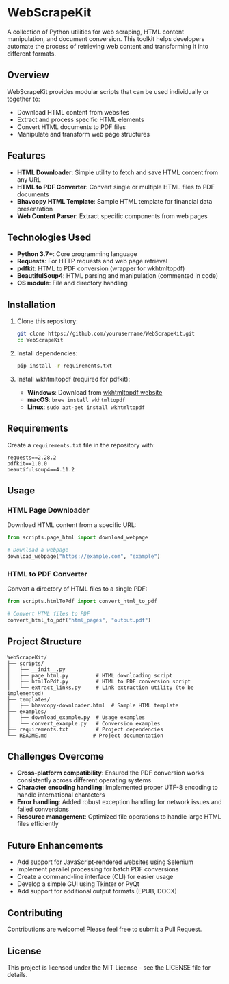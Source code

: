 # WebScrapeKit

A collection of Python utilities for web scraping, HTML content manipulation, and document conversion. This toolkit helps developers automate the process of retrieving web content and transforming it into different formats.

## Overview

WebScrapeKit provides modular scripts that can be used individually or together to:
- Download HTML content from websites
- Extract and process specific HTML elements
- Convert HTML documents to PDF files
- Manipulate and transform web page structures

## Features

- **HTML Downloader**: Simple utility to fetch and save HTML content from any URL
- **HTML to PDF Converter**: Convert single or multiple HTML files to PDF documents
- **Bhavcopy HTML Template**: Sample HTML template for financial data presentation
- **Web Content Parser**: Extract specific components from web pages

##  Technologies Used

- **Python 3.7+**: Core programming language
- **Requests**: For HTTP requests and web page retrieval
- **pdfkit**: HTML to PDF conversion (wrapper for wkhtmltopdf)
- **BeautifulSoup4**: HTML parsing and manipulation (commented in code)
- **OS module**: File and directory handling

## Installation

1. Clone this repository:
   ```bash
   git clone https://github.com/yourusername/WebScrapeKit.git
   cd WebScrapeKit
   ```

2. Install dependencies:
   ```bash
   pip install -r requirements.txt
   ```

3. Install wkhtmltopdf (required for pdfkit):
   - **Windows**: Download from [wkhtmltopdf website](https://wkhtmltopdf.org/downloads.html)
   - **macOS**: `brew install wkhtmltopdf`
   - **Linux**: `sudo apt-get install wkhtmltopdf`

## Requirements

Create a `requirements.txt` file in the repository with:
```
requests==2.28.2
pdfkit==1.0.0
beautifulsoup4==4.11.2
```

## Usage

### HTML Page Downloader

Download HTML content from a specific URL:

```python
from scripts.page_html import download_webpage

# Download a webpage
download_webpage("https://example.com", "example")
```

### HTML to PDF Converter

Convert a directory of HTML files to a single PDF:

```python
from scripts.htmlToPdf import convert_html_to_pdf

# Convert HTML files to PDF
convert_html_to_pdf("html_pages", "output.pdf")
```

## Project Structure

```
WebScrapeKit/
├── scripts/
│   ├── __init__.py
│   ├── page_html.py         # HTML downloading script
│   ├── htmlToPdf.py         # HTML to PDF conversion script
│   └── extract_links.py     # Link extraction utility (to be implemented)
├── templates/
│   ├── bhavcopy-downloader.html  # Sample HTML template
├── examples/
│   ├── download_example.py  # Usage examples
│   └── convert_example.py   # Conversion examples
├── requirements.txt         # Project dependencies
└── README.md               # Project documentation
```

## Challenges Overcome

- **Cross-platform compatibility**: Ensured the PDF conversion works consistently across different operating systems
- **Character encoding handling**: Implemented proper UTF-8 encoding to handle international characters
- **Error handling**: Added robust exception handling for network issues and failed conversions
- **Resource management**: Optimized file operations to handle large HTML files efficiently

## Future Enhancements

- Add support for JavaScript-rendered websites using Selenium
- Implement parallel processing for batch PDF conversions
- Create a command-line interface (CLI) for easier usage
- Develop a simple GUI using Tkinter or PyQt
- Add support for additional output formats (EPUB, DOCX)

## Contributing

Contributions are welcome! Please feel free to submit a Pull Request.

## License

This project is licensed under the MIT License - see the LICENSE file for details.
